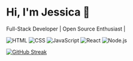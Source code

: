 <!---
jessicahattig/jessicahattig is a ✨ special ✨ repository because its `README.md` (this file) appears on your GitHub profile.
You can click the Preview link to take a look at your changes.
--->

<!-- Header Section -->
# Hi, I'm Jessica 🌟

Full-Stack Developer | Open Source Enthusiast |

![HTML](https://img.shields.io/badge/HTML5-007ACC?style=for-the-badge&logo=html5&logoColor=white)
![CSS](https://img.shields.io/badge/CSS3-006DBE?style=for-the-badge&logo=css3&logoColor=white)
![JavaScript](https://img.shields.io/badge/JavaScript-005AA6?style=for-the-badge&logo=javascript&logoColor=white)
![React](https://img.shields.io/badge/React-00478F?style=for-the-badge&logo=react&logoColor=white)
![Node.js](https://img.shields.io/badge/Node.js-003776?style=for-the-badge&logo=node.js&logoColor=white)

[![GitHub Streak](https://streak-stats.demolab.com?user=jessicahattig&theme=prussian)](https://git.io/streak-stats)


